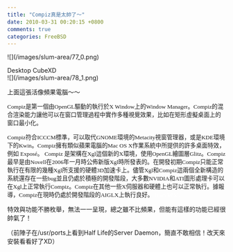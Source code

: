 ```yaml
---
title: "Compiz真是太帥了～"
date: 2010-03-31 00:20:15 +0800
comments: true
categories: FreeBSD
---
```

<p>![](/images/slum-area/77_0.png)</p><p>Desktop CubeXD<br />![](/images/slum-area/78_1.png)</p><p>上面這張活像頻果電腦～～</p><p><span style="font-family: 新細明體;"><span style="font-size: 10pt;">Compiz是第一個由OpenGL驅動的執行於<span class="mw-redirect">X Window</span>上的<span class="new">Window Manager</span>。Compiz的<span class="new">混合渲染</span>能力讓他可以在窗口管理過程中實作多種視覺效果，比如在矩形虛擬桌面上的窗口最小化。</span></span></p><p><span style="font-family: 新細明體;"><span style="font-size: 10pt;">Compiz符合<span class="new">ICCCM</span>標準，可以取代GNOME環境的Metacity視窗管理器，或是KDE環境下的<span class="new">Kwin</span>。Compiz擁有類似蘋果電腦的Mac OS X作業系統中所提供的許多桌面特效，例如 Expos&eacute;。 Compiz 是架構在Xgl這個新的X環境，使用OpenGL繪圖層<span class="new">Glitz</span>。Compiz最早是由Novell在2006年一月時公佈新版Xgl時所發表的。在開發初期Compiz只能正常執行在有限的幾種Xgl所支援的硬體3D加速卡上。儘管Xgl和Compiz這兩個全新構造的系統還存在一些bug並且仍處於積極的開發階段，大多數NVIDIA和<span class="mw-redirect">ATI</span>圖形處理卡可以在Xgl上正常執行Compiz。Compiz在其他一些X伺服器和硬體上也可以正常執行。據報導，Compiz在現時仍處於開發階段的<span class="new">AIGLX</span>上執行良好。 <span style="color: #ffffff;">from Wiki.</span><br /></span></span></p><p>特效與功能不勝枚舉，無法一一呈現，總之雖不比頻果，但能有這樣的功能已經很帥氣了！</p><p>（前陣子在/usr/ports上看到Half Life的Server Daemon，簡直不敢相信！改天來安裝看看好了XD）</p>
